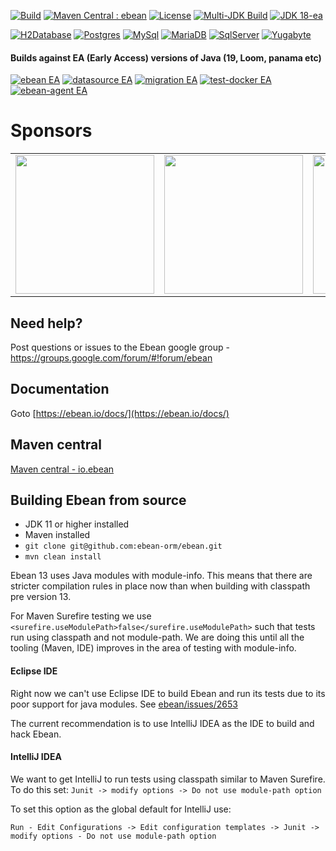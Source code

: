 [![Build](https://github.com/ebean-orm/ebean/actions/workflows/build.yml/badge.svg)](https://github.com/ebean-orm/ebean/actions/workflows/build.yml)
[![Maven Central : ebean](https://maven-badges.herokuapp.com/maven-central/io.ebean/ebean/badge.svg)](https://maven-badges.herokuapp.com/maven-central/io.ebean/ebean)
[![License](https://img.shields.io/badge/License-Apache%202.0-blue.svg)](https://github.com/ebean-orm/ebean/blob/master/LICENSE)
[![Multi-JDK Build](https://github.com/ebean-orm/ebean/actions/workflows/multi-jdk-build.yml/badge.svg)](https://github.com/ebean-orm/ebean/actions/workflows/multi-jdk-build.yml)
[![JDK 18-ea](https://github.com/ebean-orm/ebean/actions/workflows/jdk-18-ea.yml/badge.svg)](https://github.com/ebean-orm/ebean/actions/workflows/jdk-18-ea.yml)

[![H2Database](https://github.com/ebean-orm/ebean/actions/workflows/h2database.yml/badge.svg)](https://github.com/ebean-orm/ebean/actions/workflows/h2database.yml)
[![Postgres](https://github.com/ebean-orm/ebean/actions/workflows/postgres.yml/badge.svg)](https://github.com/ebean-orm/ebean/actions/workflows/postgres.yml)
[![MySql](https://github.com/ebean-orm/ebean/actions/workflows/mysql.yml/badge.svg)](https://github.com/ebean-orm/ebean/actions/workflows/mysql.yml)
[![MariaDB](https://github.com/ebean-orm/ebean/actions/workflows/mariadb.yml/badge.svg)](https://github.com/ebean-orm/ebean/actions/workflows/mariadb.yml)
[![SqlServer](https://github.com/ebean-orm/ebean/actions/workflows/sqlserver.yml/badge.svg)](https://github.com/ebean-orm/ebean/actions/workflows/sqlserver.yml)
[![Yugabyte](https://github.com/ebean-orm/ebean/actions/workflows/yugabyte.yml/badge.svg)](https://github.com/ebean-orm/ebean/actions/workflows/yugabyte.yml)


#### Builds against EA (Early Access) versions of Java (19, Loom, panama etc)

[![ebean EA](https://github.com/ebean-orm/ebean/actions/workflows/jdk-ea.yml/badge.svg)](https://github.com/ebean-orm/ebean/actions/workflows/jdk-ea.yml)
[![datasource EA](https://github.com/ebean-orm/ebean-datasource/actions/workflows/jdk-ea.yml/badge.svg)](https://github.com/ebean-orm/ebean-datasource/actions/workflows/jdk-ea.yml)
[![migration EA](https://github.com/ebean-orm/ebean-migration/actions/workflows/jdk-ea.yml/badge.svg)](https://github.com/ebean-orm/ebean-migration/actions/workflows/jdk-ea.yml)
[![test-docker EA](https://github.com/ebean-orm/ebean-test-docker/actions/workflows/jdk-ea.yml/badge.svg)](https://github.com/ebean-orm/ebean-test-docker/actions/workflows/jdk-ea.yml)
[![ebean-agent EA](https://github.com/ebean-orm/ebean-agent/actions/workflows/jdk-ea.yml/badge.svg)](https://github.com/ebean-orm/ebean-agent/actions/workflows/jdk-ea.yml)


# Sponsors
<table>
  <tbody>
    <tr>
      <td align="center" valign="middle">
        <a href="https://www.foconis.de/" target="_blank">
          <img width="222px" src="https://www.foconis.de/templates/yootheme/cache/foconis_logo_322-709da1de.png">
        </a>
      </td>
      <td align="center" valign="middle">
        <a href="https://www.payintech.com/" target="_blank">
          <img width="222px" src="https://ebean.io/images/sponsor_PayinTech-logo-noir.png">
        </a>
      </td>
      <td align="center" valign="middle">
        <a href="https://www.premium-minds.com" target="_blank">
          <img width="222px" src="https://ebean.io/images/logo-med-principal.png">
        </a>
      </td>
      <td align="center" valign="middle">
        <a href="https://timerbee.de" target="_blank">
          <img width="222px" src="https://ebean.io/images/logo-timerbee.png">
        </a>
      </td>
    </tr>
  </tbody>
</table>

## Need help?
Post questions or issues to the Ebean google group - https://groups.google.com/forum/#!forum/ebean

## Documentation
Goto [https://ebean.io/docs/](https://ebean.io/docs/)

## Maven central
[Maven central - io.ebean](http://search.maven.org/#search%7Cgav%7C1%7Cg%3A%22io.ebean%22%20)

## Building Ebean from source

- JDK 11 or higher installed
- Maven installed
- `git clone git@github.com:ebean-orm/ebean.git`
- `mvn clean install`

Ebean 13 uses Java modules with module-info. This means that there are stricter compilation
rules in place now than when building with classpath pre version 13.

For Maven Surefire testing we use `<surefire.useModulePath>false</surefire.useModulePath>` such
that tests run using classpath and not module-path. We are doing this until all the tooling
(Maven, IDE) improves in the area of testing with module-info.

#### Eclipse IDE

Right now we can't use Eclipse IDE to build Ebean and run its tests due to its poor support
for java modules. See [ebean/issues/2653](https://github.com/ebean-orm/ebean/issues/2653)

The current recommendation is to use IntelliJ IDEA as the IDE to build and hack Ebean.


#### IntelliJ IDEA

We want to get IntelliJ to run tests using classpath similar to Maven Surefire. To do this set:
`Junit -> modify options -> Do not use module-path option`

To set this option as the global default for IntelliJ use:

`Run - Edit Configurations -> Edit configuration templates -> Junit -> modify options - Do not use module-path option`


